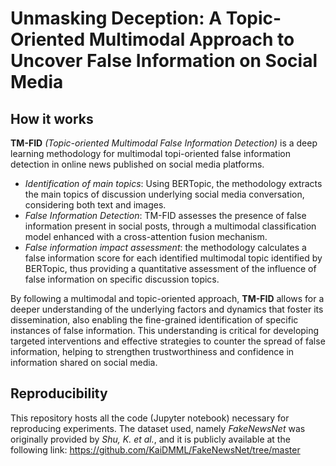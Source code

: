 # Unmasking Deception: A Topic-Oriented Multimodal Approach to Uncover False Information on Social Media

## How it works
**TM-FID** *(Topic-oriented Multimodal False Information Detection)* is a deep learning methodology for multimodal topi-oriented false information detection in online news published on social media platforms.

- *Identification of main topics*: Using BERTopic, the methodology extracts the main topics of discussion underlying social media conversation, considering both text and images.
- *False Information Detection*: TM-FID assesses the presence of false information present in social posts, through a multimodal classification model enhanced with a cross-attention fusion mechanism.
- *False information impact assessment*: the methodology calculates a false information score for each identified multimodal topic identified by BERTopic, thus providing a quantitative assessment of the influence of false information on specific discussion topics.

By following a multimodal and topic-oriented approach, **TM-FID** allows for a deeper understanding of the underlying factors and dynamics that foster its dissemination, also enabling the fine-grained identification of specific instances of false information. This understanding is critical for developing targeted interventions and effective strategies to counter the spread of false information, helping to strengthen trustworthiness and confidence in information shared on social media.

## Reproducibility
This repository hosts all the code (Jupyter notebook) necessary for reproducing experiments. The dataset used, namely *FakeNewsNet* was originally provided by *Shu, K. et al.*, and it is publicly available at the following link: https://github.com/KaiDMML/FakeNewsNet/tree/master
